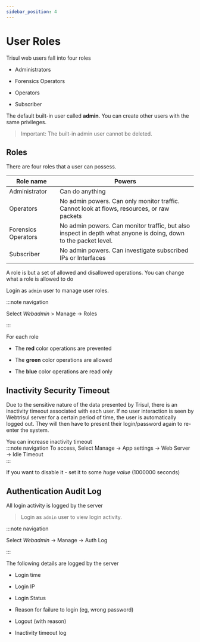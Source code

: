 ```yaml
---
sidebar_position: 4
---
```


# User Roles

Trisul web users fall into four roles

- Administrators  

- Forensics Operators  

- Operators  

- Subscriber

The default built-in user called **admin**. You can create other users with the same privileges.  

> Important:  The built-in admin user cannot be deleted.

## Roles

There are four roles that a user can possess.

| Role name           | Powers                                                                                                          |
| ------------------- | --------------------------------------------------------------------------------------------------------------- |
| Administrator       | Can do anything                                                                                                 |
| Operators           | No admin powers. Can only monitor traffic. Cannot look at flows, resources, or raw packets                      |
| Forensics Operators | No admin powers. Can monitor traffic, but also inspect in depth what anyone is doing, down to the packet level. |
| Subscriber          | No admin powers. Can investigate subscribed IPs or Interfaces                                                   |

A role is but a set of allowed and disallowed operations. You can change
what a role is allowed to do

Login as `admin` user to manage user roles.

:::note navigation

Select *Webadmin* \> Manage -\> Roles

:::

For each role  

- The **red** color operations are prevented 

- The **green** color operations are allowed  

- The **blue** color operations are read only

## Inactivity Security Timeout

Due to the sensitive nature of the data presented by Trisul, there is an
inactivity timeout associated with each user. If no user interaction is
seen by Webtrisul server for a certain period of time, the user is
automatically logged out. They will then have to present their
login/password again to re-enter the system.

You can increase inactivity timeout  
:::note navigation 
To access, Select Manage -\> App settings -\> Web Server -\> Idle Timeout  
:::

If you want to disable it - set it to some *huge value* (1000000
seconds)

## Authentication Audit Log

All login activity is logged by the server

> Login as `admin` user to view login activity.

:::note navigation

Select *Webadmin* -\> Manage -\> Auth Log

:::

The following details are logged by the server  

- Login time  

- Login IP  

- Login Status  

- Reason for failure to login (eg, wrong password)  

- Logout (with reason)  

- Inactivity timeout log
